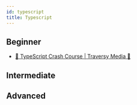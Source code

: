 ```yaml
---
id: typescript
title: Typescript
---
```


## Beginner

- [🎥 TypeScript Crash Course | Traversy Media 🎥](https://youtu.be/rAy_3SIqT-E "TypeScript Crash Course | Traversy Media")

## Intermediate

## Advanced
